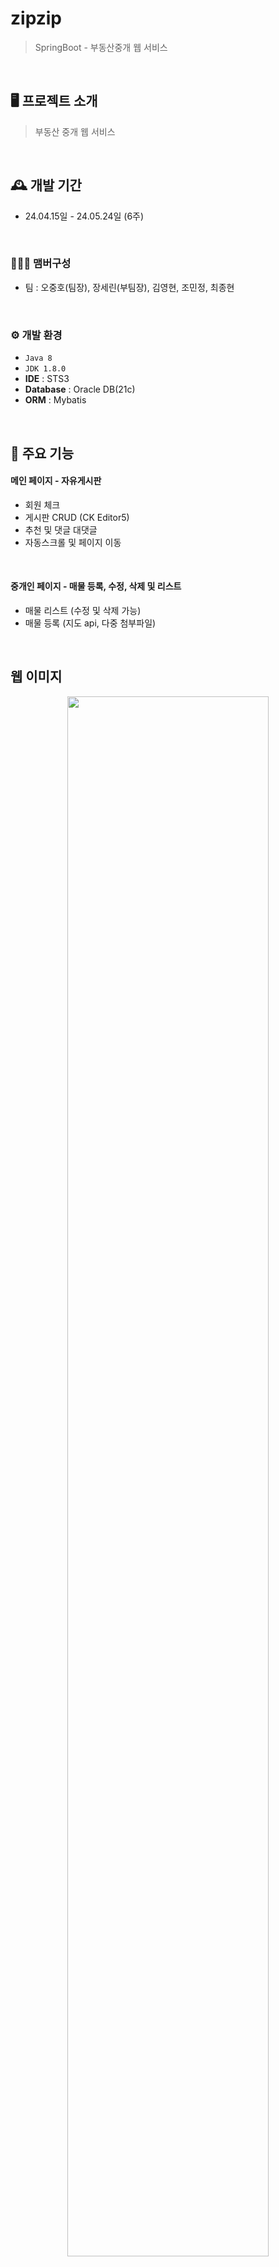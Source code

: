 # zipzip 
> SpringBoot - 부동산중개 웹 서비스
<br/>

## 🖥️ 프로젝트 소개
> 부동산 중개 웹 서비스
<br>

## 🕰️ 개발 기간
* 24.04.15일 - 24.05.24일 (6주)
<br>

### 🧑‍🤝‍🧑 맴버구성
 - 팀 : 오중호(팀장), 장세린(부팀장), 김영현, 조민정, 최종현
<br>

### ⚙️ 개발 환경
- `Java 8`
- `JDK 1.8.0`
- **IDE** : STS3
- **Database** : Oracle DB(21c)
- **ORM** : Mybatis
<br>

## 📌 주요 기능
#### 메인 페이지 - 자유게시판
- 회원 체크
- 게시판 CRUD (CK Editor5)
- 추천 및 댓글 대댓글
- 자동스크롤 및 페이지 이동
<br>

#### 중개인 페이지 - 매물 등록, 수정, 삭제 및 리스트
- 매물 리스트 (수정 및 삭제 가능)
- 매물 등록 (지도 api, 다중 첨부파일)
<br>

## 웹 이미지
<p align="center">
 <img src="https://github.com/user-attachments/assets/ae6be0be-ff95-420e-b9d4-6fafd841f0ad" align="center" width="80%" >
 <img src="https://github.com/user-attachments/assets/8fef8c6e-8c9a-4dc5-94ae-e8d7b5010544" align="center" width="45%" height="300px">
</p>
<p align="center">
 <img src="https://github.com/user-attachments/assets/a82c441e-4e94-4cb1-a551-b61e8616e12f" width="45%" height="300px">
 <img src="https://github.com/user-attachments/assets/299ca17a-964f-49e2-b86b-9310de1eaaa7" width="45%" height="300px">
</p>
